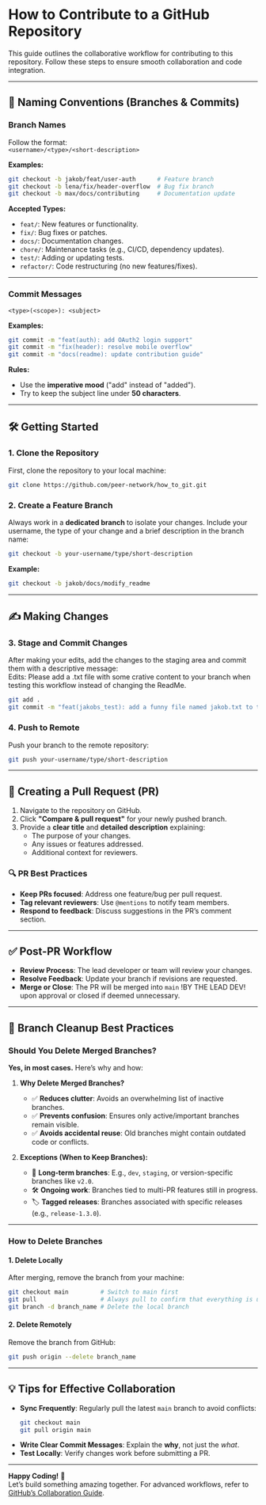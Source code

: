 # How to Contribute to a GitHub Repository  

This guide outlines the collaborative workflow for contributing to this repository. Follow these steps to ensure smooth collaboration and code integration.  

---

## 📛 Naming Conventions (Branches & Commits)  

### **Branch Names**  
Follow the format:  
`<username>/<type>/<short-description>`  

**Examples:**  
```bash  
git checkout -b jakob/feat/user-auth      # Feature branch  
git checkout -b lena/fix/header-overflow  # Bug fix branch  
git checkout -b max/docs/contributing     # Documentation update  
```  

**Accepted Types:**  
- `feat/`: New features or functionality.  
- `fix/`: Bug fixes or patches.  
- `docs/`: Documentation changes.  
- `chore/`: Maintenance tasks (e.g., CI/CD, dependency updates).  
- `test/`: Adding or updating tests.  
- `refactor/`: Code restructuring (no new features/fixes).  

---

### **Commit Messages**  
`<type>(<scope>): <subject>`  

**Examples:**  
```bash  
git commit -m "feat(auth): add OAuth2 login support"  
git commit -m "fix(header): resolve mobile overflow"  
git commit -m "docs(readme): update contribution guide"  
```  

**Rules:**  
- Use the **imperative mood** ("add" instead of "added").  
- Try to keep the subject line under **50 characters**.  

---

## 🛠️ Getting Started  

### 1. Clone the Repository  
First, clone the repository to your local machine:  
```bash  
git clone https://github.com/peer-network/how_to_git.git  
```  

### 2. Create a Feature Branch  
Always work in a **dedicated branch** to isolate your changes. Include your username, the type of your change and a brief description in the branch name:  
```bash  
git checkout -b your-username/type/short-description  
```  
**Example:**  
```bash  
git checkout -b jakob/docs/modify_readme  
```  

---

## ✍️ Making Changes  

### 3. Stage and Commit Changes  
After making your edits, add the changes to the staging area and commit them with a descriptive message:  
Edits: Please add a .txt file with some crative content to your branch when testing this workflow instead of changing the ReadMe.  
```bash  
git add .  
git commit -m "feat(jakobs_test): add a funny file named jakob.txt to the project"  
```  

### 4. Push to Remote  
Push your branch to the remote repository:  
```bash  
git push your-username/type/short-description  
```  

---

## 🚀 Creating a Pull Request (PR)  

1. Navigate to the repository on GitHub.  
2. Click **"Compare & pull request"** for your newly pushed branch.  
3. Provide a **clear title** and **detailed description** explaining:  
   - The purpose of your changes.  
   - Any issues or features addressed.  
   - Additional context for reviewers.  

### 🔍 PR Best Practices  
- **Keep PRs focused**: Address one feature/bug per pull request.  
- **Tag relevant reviewers**: Use `@mentions` to notify team members.  
- **Respond to feedback**: Discuss suggestions in the PR’s comment section.  

---

## ✅ Post-PR Workflow  

- **Review Process**: The lead developer or team will review your changes.  
- **Resolve Feedback**: Update your branch if revisions are requested.  
- **Merge or Close**: The PR will be merged into `main` !BY THE LEAD DEV! upon approval or closed if deemed unnecessary.  

---

## 🧹 Branch Cleanup Best Practices  

### **Should You Delete Merged Branches?**  
**Yes, in most cases.** Here’s why and how:  

1. **Why Delete Merged Branches?**  
   - ✅ **Reduces clutter**: Avoids an overwhelming list of inactive branches.  
   - ✅ **Prevents confusion**: Ensures only active/important branches remain visible.  
   - ✅ **Avoids accidental reuse**: Old branches might contain outdated code or conflicts.  

2. **Exceptions (When to Keep Branches):**  
   - 🌿 **Long-term branches**: E.g., `dev`, `staging`, or version-specific branches like `v2.0`.  
   - 🛠️ **Ongoing work**: Branches tied to multi-PR features still in progress.  
   - 🏷️ **Tagged releases**: Branches associated with specific releases (e.g., `release-1.3.0`).  

---

### **How to Delete Branches**  

#### 1. Delete Locally  
After merging, remove the branch from your machine:  
```bash  
git checkout main         # Switch to main first  
git pull                  # Always pull to confirm that everything is up to date (your branch is correctly merged into the main branch).  
git branch -d branch_name # Delete the local branch  
```  

#### 2. Delete Remotely  
Remove the branch from GitHub:  
```bash  
git push origin --delete branch_name  
```  

---

## 💡 Tips for Effective Collaboration  

- **Sync Frequently**: Regularly pull the latest `main` branch to avoid conflicts:  
  ```bash  
  git checkout main  
  git pull origin main  
  ```  
- **Write Clear Commit Messages**: Explain the **why**, not just the *what*.  
- **Test Locally**: Verify changes work before submitting a PR.  

---

**Happy Coding!** 🎉  
Let’s build something amazing together. For advanced workflows, refer to [GitHub’s Collaboration Guide](https://docs.github.com/en/get-started/quickstart/github-flow).  